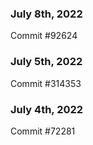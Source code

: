 ### July 8th, 2022

Commit #92624

### July 5th, 2022

Commit #314353


### July 4th, 2022

Commit #72281
